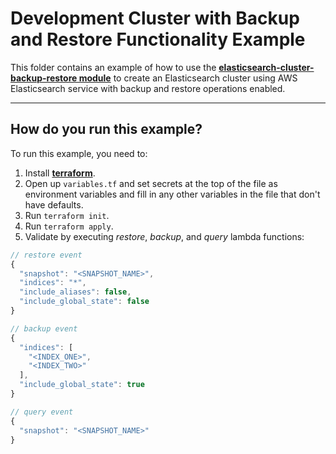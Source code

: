 # Development Cluster with Backup and Restore Functionality Example

This folder contains an example of how to use the **[elasticsearch-cluster-backup-restore module](../../modules/elasticsearch-cluster-backup-restore)** to create an Elasticsearch cluster using AWS Elasticsearch service with backup and restore operations enabled.

---

## How do you run this example?

To run this example, you need to:
1. Install **[terraform](https://www.terraform.io)**.
2. Open up `variables.tf` and set secrets at the top of the file as environment variables and fill in any other variables in the file that don't have defaults.
3. Run `terraform init`.
4. Run `terraform apply`.
5. Validate by executing *restore*, *backup*, and *query* lambda functions:
```js
// restore event
{
  "snapshot": "<SNAPSHOT_NAME>",
  "indices": "*",
  "include_aliases": false,
  "include_global_state": false
}

// backup event
{
  "indices": [
    "<INDEX_ONE>",
    "<INDEX_TWO>"
  ],
  "include_global_state": true
}

// query event
{
  "snapshot": "<SNAPSHOT_NAME>"
}
```
